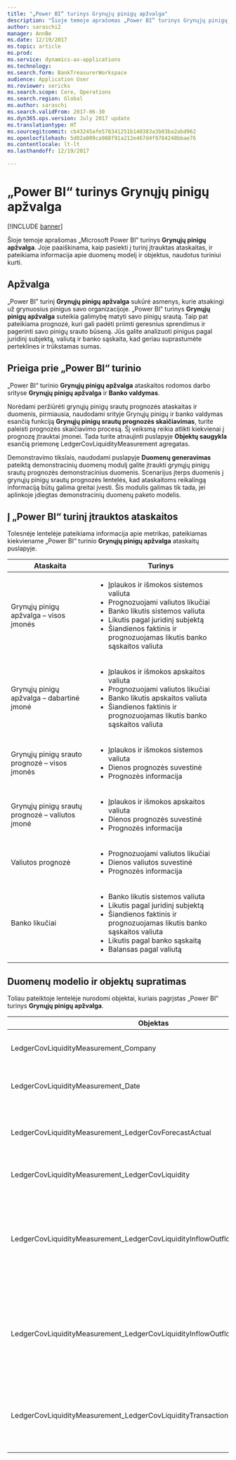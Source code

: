 ```yaml
---
title: "„Power BI“ turinys Grynųjų pinigų apžvalga"
description: "Šioje temoje aprašomas „Power BI‟ turinys Grynųjų pinigų apžvalga. Joje paaiškinama, kaip pasiekti į turinį įtrauktas ataskaitas, ir pateikiama informacija apie duomenų modelį ir objektus, naudotus turiniui kurti."
author: saraschi2
manager: AnnBe
ms.date: 12/19/2017
ms.topic: article
ms.prod: 
ms.service: dynamics-ax-applications
ms.technology: 
ms.search.form: BankTreasurerWorkspace
audience: Application User
ms.reviewer: sericks
ms.search.scope: Core, Operations
ms.search.region: Global
ms.author: saraschi
ms.search.validFrom: 2017-06-30
ms.dyn365.ops.version: July 2017 update
ms.translationtype: HT
ms.sourcegitcommit: cb43245afe578341251b140383a3b03ba2abd962
ms.openlocfilehash: 5d02a009ca988f91a212e467d4f9784248bbae76
ms.contentlocale: lt-lt
ms.lasthandoff: 12/19/2017

---
```


# <a name="cash-overview-power-bi-content"></a>„Power BI“ turinys Grynųjų pinigų apžvalga

[!INCLUDE [banner](../includes/banner.md)]

Šioje temoje aprašomas „Microsoft Power BI‟ turinys **Grynųjų pinigų apžvalga**. Joje paaiškinama, kaip pasiekti į turinį įtrauktas ataskaitas, ir pateikiama informacija apie duomenų modelį ir objektus, naudotus turiniui kurti.

## <a name="overview"></a>Apžvalga

„Power BI‟ turinį **Grynųjų pinigų apžvalga** sukūrė asmenys, kurie atsakingi už grynuosius pinigus savo organizacijoje. „Power BI‟ turinys **Grynųjų pinigų apžvalga** suteikia galimybę matyti savo pinigų srautą. Taip pat pateikiama prognozė, kuri gali padėti priimti geresnius sprendimus ir pagerinti savo pinigų srauto būseną. Jūs galite analizuoti pinigus pagal juridinį subjektą, valiutą ir banko sąskaita, kad geriau suprastumėte perteklines ir trūkstamas sumas.

## <a name="accessing-the-power-bi-content"></a>Prieiga prie „Power BI“ turinio

„Power BI“ turinio **Grynųjų pinigų apžvalga** ataskaitos rodomos darbo srityse **Grynųjų pinigų apžvalga** ir **Banko valdymas**.

Norėdami peržiūrėti grynųjų pinigų srautų prognozės ataskaitas ir duomenis, pirmiausia, naudodami srityje Grynųjų pinigų ir banko valdymas esančią funkciją **Grynųjų pinigų srautų prognozės skaičiavimas**, turite paleisti prognozės skaičiavimo procesą.  Šį veiksmą reikia atlikti kiekvienai į prognozę įtrauktai įmonei.  Tada turite atnaujinti puslapyje **Objektų saugykla** esančią priemonę LedgerCovLiquidityMeasurement agregatas.  

Demonstravimo tikslais, naudodami puslapyje **Duomenų generavimas** pateiktą demonstracinių duomenų modulį galite įtraukti grynųjų pinigų srautų prognozės demonstracinius duomenis.  Scenarijus įterps duomenis į grynųjų pinigų srautų prognozės lentelės, kad ataskaitoms reikalingą informaciją būtų galima greitai įvesti.  Šis modulis galimas tik tada, jei aplinkoje įdiegtas demonstracinių duomenų paketo modelis. 

## <a name="reports-that-are-included-in-the-power-bi-content"></a>Į „Power BI“ turinį įtrauktos ataskaitos
Tolesnėje lentelėje pateikiama informacija apie metrikas, pateikiamas kiekviename „Power BI“ turinio **Grynųjų pinigų apžvalga** ataskaitų puslapyje.

| Ataskaita                                | Turinys |
|---------------------------------------|----------|
| Grynųjų pinigų apžvalga – visos įmonės         | <ul><li>Įplaukos ir išmokos sistemos valiuta</li><li>Prognozuojami valiutos likučiai</li><li>Banko likutis sistemos valiuta</li><li>Likutis pagal juridinį subjektą</li><li>Šiandienos faktinis ir prognozuojamas likutis banko sąskaitos valiuta</li></ul> |
| Grynųjų pinigų apžvalga – dabartinė įmonė       | <ul><li>Įplaukos ir išmokos apskaitos valiuta</li><li>Prognozuojami valiutos likučiai</li><li>Banko likutis apskaitos valiuta</li><li>Šiandienos faktinis ir prognozuojamas likutis banko sąskaitos valiuta</li></ul> |
| Grynųjų pinigų srauto prognozė – visos įmonės    | <ul><li>Įplaukos ir išmokos sistemos valiuta</li><li>Dienos prognozės suvestinė</li><li>Prognozės informacija</li></ul> |
| Grynųjų pinigų srautų prognozė – valiutos įmonė | <ul><li>Įplaukos ir išmokos apskaitos valiuta</li><li>Dienos prognozės suvestinė</li><li>Prognozės informacija</li></ul> |
| Valiutos prognozė                     | <ul><li>Prognozuojami valiutos likučiai</li><li>Dienos valiutos suvestinė</li><li>Prognozės informacija</li></ul> |
| Banko likučiai                         | <ul><li>Banko likutis sistemos valiuta</li><li>Likutis pagal juridinį subjektą</li><li>Šiandienos faktinis ir prognozuojamas likutis banko sąskaitos valiuta</li><li>Likutis pagal banko sąskaitą</li><li>Balansas pagal valiutą</li></ul> |


## <a name="understanding-the-data-model-and-entities"></a>Duomenų modelio ir objektų supratimas

Toliau pateiktoje lentelėje nurodomi objektai, kuriais pagrįstas „Power BI‟ turinys **Grynųjų pinigų apžvalga**.

| Objektas                                                                          | Turinys |
|---------------------------------------------------------------------------------|----------|
| LedgerCovLiquidityMeasurement\_Company                                          | Įmonės, pagal kurias filtruojamos ataskaitos |
| LedgerCovLiquidityMeasurement\_Date                                             | Datos, pagal kurias filtruojamos ataskaitos |
| LedgerCovLiquidityMeasurement\_LedgerCovForecastActual                          | Faktinis banko likutis palyginti su paskutiniu prognozuotu banko likučiu |
| LedgerCovLiquidityMeasurement\_LedgerCovLiquidity                               | Prognozuotos operacijos informacija |
| LedgerCovLiquidityMeasurement\_LedgerCovLiquidityInflowOutflowBalanceCompany    | Grynųjų pinigų įplaukų, išmokų ir likučio suvestinė naudojant kiekvienos įmonės apskaitos valiutą |
| LedgerCovLiquidityMeasurement\_LedgerCovLiquidityInflowOutflowBalanceEnterprise | Grynųjų pinigų įplaukų, išmokų ir likučio suvestinė naudojant visų įmonių sistemos valiutą |
| LedgerCovLiquidityMeasurement\_LedgerCovLiquidityTransactionCurrency            | Grynosios operacijos sumos ir valiutų likučio suvestinė naudojant operacijos valiutą |



